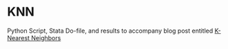 # KNN
Python Script, Stata Do-file, and results to accompany blog post entitled <a href="http://www.maderaspartners.com/knn1/" target="_blank">K-Nearest Neighbors</a>
